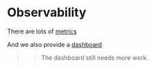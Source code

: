 # Observability

There are lots of [metrics](docs/metrics.md)

And we also provide a [dashboard](https://dashboards.tw.ee/d/6ipjjmmMk/tw-tkms?orgId=1&refresh=30s)

>> The dashboard still needs more work. 
